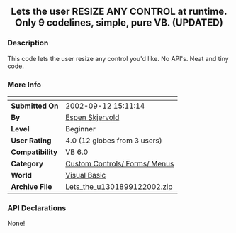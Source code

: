 ﻿<div align="center">

## Lets the user RESIZE ANY CONTROL at runtime\. Only 9 codelines, simple, pure VB\. \(UPDATED\)


</div>

### Description

This code lets the user resize any control you'd like. No API's. Neat and tiny code.
 
### More Info
 


<span>             |<span>
---                |---
**Submitted On**   |2002-09-12 15:11:14
**By**             |[Espen Skjervold](https://github.com/Planet-Source-Code/PSCIndex/blob/master/ByAuthor/espen-skjervold.md)
**Level**          |Beginner
**User Rating**    |4.0 (12 globes from 3 users)
**Compatibility**  |VB 6\.0
**Category**       |[Custom Controls/ Forms/  Menus](https://github.com/Planet-Source-Code/PSCIndex/blob/master/ByCategory/custom-controls-forms-menus__1-4.md)
**World**          |[Visual Basic](https://github.com/Planet-Source-Code/PSCIndex/blob/master/ByWorld/visual-basic.md)
**Archive File**   |[Lets\_the\_u1301899122002\.zip](https://github.com/Planet-Source-Code/espen-skjervold-lets-the-user-resize-any-control-at-runtime-only-9-codelines-simple-pure-v__1-38916/archive/master.zip)

### API Declarations

None!





